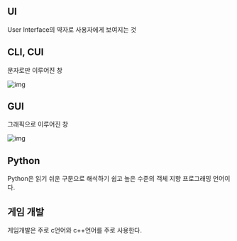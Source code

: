## UI
User Interface의 약자로 사용자에게 보여지는 것

## CLI, CUI
문자로만 이루어진 창

![img](https://encrypted-tbn0.gstatic.com/images?q=tbn:ANd9GcQF8Y9ZjlTpVMzp052VtP4-n4Be-ZR7geF3sg&s)

## GUI
그래픽으로 이루어진 창

![img](https://encrypted-tbn0.gstatic.com/images?q=tbn:ANd9GcRN_4kL1qRG4syWloOS6gP3x1admMf1r0vcCg&s)

## Python
Python은 읽기 쉬운 구문으로 해석하기 쉽고 높은 수준의 객체 지향 프로그래밍 언어이다.

## 게임 개발
게임개발은 주로 c언어와 c++언어를 주로 사용한다.
